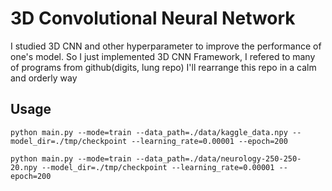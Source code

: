 # 3D Convolutional Neural Network

I studied 3D CNN and other hyperparameter to improve the performance of one's model. 
So I just implemented 3D CNN Framework, I refered to many of programs from github(digits, lung repo)
I'll rearrange this repo in a calm and orderly way

## Usage

`python main.py --mode=train --data_path=./data/kaggle_data.npy --model_dir=./tmp/checkpoint --learning_rate=0.00001 --epoch=200`

`python main.py --mode=train --data_path=./data/neurology-250-250-20.npy --model_dir=./tmp/checkpoint --learning_rate=0.00001 --epoch=200`
